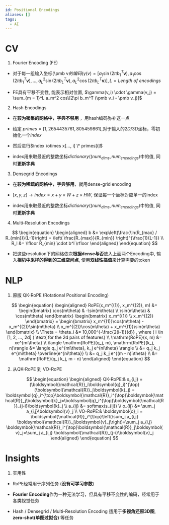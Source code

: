 ```yaml
---
id: Positional Encodings
aliases: []
tags:
  - AI
---
```


# CV

1. Fourier Encoding (FE)  

- 对于每一组输入坐标(\pmb v$的编码 (\gamma(v) = [ a_1 \sin(2\pi b_1^T \pmb v), a_1 \cos(2\pi b_1^T \pmb v), ... , a_L^2\sin(2\pi b_L^T \pmb v), a_L^2 \cos(2\pi b_L^T \pmb v )], L = Length \ of \ encodings$  

- FE具有平移不变性, 能表示相对位置, $\gamma(v_i) \cdot \gamma(v_j) = \sum_{m = 1}^L a_m^2 cos\[2\pi b_m^T (\pmb v_i - \pmb v_j)]$  
      
2. Hash Encodings  

- 在**较为密集的网格中，字典不够用** ，用hash编码弥补这一点  

- 给定 $primes = [1, 2654435761, 805459861]$,对于输入的$2D/3D$坐标，零初始化一个$index$  

- 然后进行$index \otimes x[..., i] \* primes[i]$

- index用来取最近的整数坐标$dictionary((num_{dims} , num_{encodings})$中的值, 同时**更新字典**  
      
3. Densegrid Encodings  

- 在**较为稀疏的网格中，字典够用**，就用dense-grid encoding  

- $[x,y,z] \rightarrow index = x + y \times W + z \times HW$, 保证每一个坐标对应单一的index  

- index用来取最近的整数坐标$dictionary((num_{dims} , num_{encodings})$中的值, 同时**更新字典**  
    
4. Multi-Resolution Encodings  

$$
\begin{equation}
\begin{aligned}
b &= \exp\left(\frac{\ln(R_{max} / R_{min})}{L-1}\right) = \left( \frac{R_{max}}{R_{min}} \right)^{\frac{1}{L-1}} \\ 
R_l &= \lfloor R_{min} \cdot b^l \rfloor
\end{aligned}
\end{equation}
$$

- 把这些resolution下的网格依次**根据dense与否**放入上面两个Encoding中, 输入**相机中采样的得到的三维空间点**, 使用**双线性插值**来计算需要的token

# NLP  

1.  原版 QK-RoPE (Rotational Positional Encoding)

$$
\begin{equation}
\begin{aligned}
RoPE(x_m^{(1)}, x_m^{(2)}, m) &= \begin{bmatrix} \cos(m\theta) & -\sin(m\theta) \\ 
\sin(m\theta) & \cos(m\theta) \end{bmatrix} \begin{bmatrix} x_m^{(1)} \\ 
x_m^{(2)} \end{bmatrix} = \begin{bmatrix} x_m^{(1)}\cos(m\theta) - x_m^{(2)}\sin(m\theta) \\ 
x_m^{(2)}\cos(m\theta) + x_m^{(1)}\sin(m\theta) \end{bmatrix} \\ 
\Theta = \theta_i &= 10,000^{-\frac{2(i-1)}{d}} , where ( i \in [1, 2, ..., 2d] ) \text{ for the 2d pairs of features} \\ 
\mathrm{RoPE}(x, m) &= xe^{mi\theta} \\ 
\langle \mathrm{RoPE}(q_j, m), \mathrm{RoPE}(k_j, n)\rangle &= \langle q_j e^{mi\theta}, k_j e^{ni\theta} \rangle \\ 
&= q_j k_j e^{mi\theta} \overline{e^{ni\theta}} \\ 
&= q_j k_j e^{(m - n)i\theta} \\ 
&= \mathrm{RoPE}(q_j k_j, m - n)
\end{aligned}
\end{equation}
$$
    
2.  从QK-RoPE 到 VO-RoPE  

$$
\begin{equation}
\begin{aligned}
QK-RoPE:& s_{i,j} = (\boldsymbol{\mathcal{R}}_i\boldsymbol{q}_i)^{\top} (\boldsymbol{\mathcal{R}}_j\boldsymbol{k}_j) = \boldsymbol{q}_i^{\top}\boldsymbol{\mathcal{R}}_i^{\top}\boldsymbol{\mathcal{R}}_j\boldsymbol{k}_j=\boldsymbol{q}_i^{\top}\boldsymbol{\mathcal{R}}_{j-i}\boldsymbol{k}_j \\ 
a_{ij} &= softmax(s_{ij}) \\ 
o_{ij} &= \sum_j a_{i,j}\boldsymbol{v}_j \\ 
VO-RoPE:& \boldsymbol{o}_i = \boldsymbol{\mathcal{R}}_i^{\top}\left(\sum_j a_{i,j} \boldsymbol{\mathcal{R}}_j\boldsymbol{v}_j\right)=\sum_j a_{i,j} \boldsymbol{\mathcal{R}}_i^{\top}\boldsymbol{\mathcal{R}}_j\boldsymbol{v}_j=\sum_j a_{i,j} \boldsymbol{\mathcal{R}}_{j-i}\boldsymbol{v}_j
\end{aligned}
\end{equation}
$$

# Insights

1. 实用性

- $\mathrm{RoPE}$经常用于序列任务 (**没有可学习参数**)  

- **Fourier Encoding**作为一种无法学习，但具有平移不变性的编码，经常用于各类视觉任务  

- Hash / Densegrid / Multi-Resolution Encoding 适用于**多视角还原3D图**, **zero-shot(单图过拟合)** 等任务
